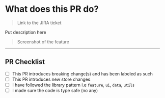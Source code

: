 # What does this PR do?

> Link to the JIRA ticket

Put description here

> Screenshot of the feature

---

## PR Checklist

- [ ] This PR introduces breaking change(s) and has been labeled as such
- [ ] This PR introduces new store changes
- [ ] I have followed the library pattern i.e `feature`, `ui`, `data`, `utils`
- [ ] I made sure the code is type safe (no any)
